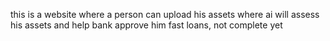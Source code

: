this is a website where a person can upload his assets where ai will assess his assets and help bank approve him fast loans, not complete yet
